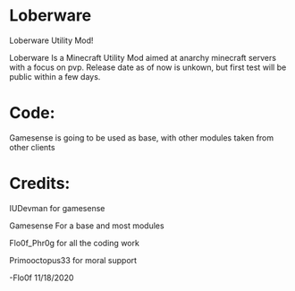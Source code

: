 # Loberware
Loberware Utility Mod!

Loberware Is a Minecraft Utility Mod aimed at anarchy minecraft servers with a focus on pvp. Release date as of now is unkown, but first test will be public within a few days.

# Code:
Gamesense is going to be used as base, with other modules taken from other clients

# Credits:
IUDevman for gamesense

Gamesense For a base and most modules

Flo0f_Phr0g for all the coding work

Primooctopus33 for moral support

-Flo0f
11/18/2020
